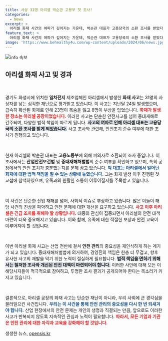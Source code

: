 ```yaml
---
title: 사상 31명 아리셀 박순관 고용부 첫 조사!
categories:
  - News
excerpt: >
  아리셀 화재 사건의 여파가 깊어지는 가운데, 박순관 대표가 고용당국의 소환 조사를 받았다. 31명의 희생자를 낸 이 사고는 중대재해처벌법 위반 논란으로 이어지며, 아리셀의 안전관리 책임이 도마 위에 올랐다.
feature_text: >
  아리셀 화재 사건의 여파가 깊어지는 가운데, 박순관 대표가 고용당국의 소환 조사를 받았다. 31명의 희생자를 낸 이 사고는 중대재해처벌법 위반 논란으로 이어지며, 아리셀의 안전관리 책임이 도마 위에 올랐다.
image: 'https://www.behealthy4u.com/wp-content/uploads/2024/06/news.jpg'
---
```


<p><img src="https://www.behealthy4u.com/wp-content/uploads/2024/06/news.jpg" alt="info 속보" /></p>

<h2 data-ke-size="size26">아리셀 화재 사고 및 경과</h2>

<p data-ke-size="size16">&nbsp;</p>

<p>경기도 화성시에 위치한 <b>일차전지</b> 제조업체인 아리셀에서 발생한 <b>화재 사고</b>는 31명의 사상자를 낳는 심각한 재난으로 평가받고 있습니다. 이 사고는 지난달 24일 발생했으며, 급속히 확산된 화재로 인해 23명이 목숨을 잃고 8명이 부상을 입었습니다. <b><span style="color: #ee2323;">화재가 발생한 장소는 아리셀 공장이었습니다.</span></b> 이러한 사고는 단순한 안전사고를 넘어 중대재해로 간주되며, 다양한 법적 책임이 따르게 됩니다. <b><span style="background-color: #21538527;">사고의 여파로 인해 아리셀 대표는 고용당국의 소환 조사를 받게 되었습니다.</span></b> 사고 조사와 관련해, 안전조치 준수 여부에 대한 조사가 진행되고 있습니다.</p>

<p data-ke-size="size16">&nbsp;</p>

<p>현재 아리셀의 박순관 대표는 <b>고용노동부</b>에 의해 피의자로 소환되어 조사 중입니다. 이 조사에서는 <b>산업안전보건법</b> 및 <b>중대재해처벌법</b>의 준수 여부를 확인하고 있으며, 특히 공장에서의 안전 조치가 충분했는지를 문제 삼고 있습니다. <b><span style="color: #1a5490;">박 대표는 아리셀에서 일어난 화재에 대한 법적 책임을 질 수 있는 상황에 놓였습니다.</span></b> 그는 화재 발생 이후 진행된 첫 교섭에 참석하였으며, 유족과의 원활한 소통이 이루어질지를 주목받고 있습니다.</p>

<p data-ke-size="size16">&nbsp;</p>

<p>이 사건은 단순한 산업 재해를 넘어, 사회적 이슈로 부상하고 있습니다. 많은 이들이 해당 사건의 진상을 파악하고 안전 문제에 대한 개선을 요구하고 있습니다. <b><span style="color: #ee2323;">사고 이후 아리셀은 긴급 조치를 취해야 할 상황입니다.</span></b> 대중의 관심이 집중되면서 아리셀의 안전 대책 마련이 더욱 중요해지고 있습니다. 이와 함께, 유족에 대한 적절한 보상과 안전 교육이 이루어져야 할 것입니다.</p>

<p data-ke-size="size16">&nbsp;</p>

<p>이번 아리셀 화재 사고는 산업 전반에 걸쳐 <b>안전 관리</b>의 중요성을 재인식하게 하는 계기가 되고 있습니다. 중대재해처벌법에 의거하여, 경영진의 책임은 한층 더 무겁고, 향후 유사한 사고의 재발을 막기 위한 노력이 절실하게 필요합니다. <b><span style="background-color: #21538527;">법적 책임을 면하기 위해서는 철저한 조사와 개선된 안전 대책이 마련되어야 합니다.</span></b> 이러한 사안에 대해 모든 이해당사자들이 적극적으로 참여하고, 투명한 조사 결과가 공개되어야 한다는 목소리가 커지고 있습니다.</p>

<p data-ke-size="size16">&nbsp;</p>

<p>결론적으로, 아리셀 공장의 화재 사고는 단순한 재난이 아니라, 우리 사회에 큰 경각심을 불러일으킨 사건입니다. <b><span style="color: #1a5490;">우리는 이 사건을 통해 안전 관리의 중요성을 다시 한 번 되새겨야 합니다.</span></b> 산업 현장에서의 안전 문제는 개인의 생명과 직결되는 만큼, 앞으로도 이러한 사고가 반복되지 않도록 지속적인 관심과 노력이 필요합니다. <b><span style="color: #ee2323;">따라서, 모든 기업과 기관은 안전 관리에 대한 자각과 교육을 강화해야 할 것입니다.</span></b></p>
생생한 뉴스, <a href="https://opensis.kr" rel="dofollow">opensis.kr</a>


